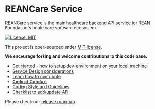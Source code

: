 # REANCare Service

REANCare service is the main healthcare backend API service for REAN Foundation's healthcare software ecosystem.

[![License: MIT](https://img.shields.io/badge/License-MIT-yellow.svg)](./LICENSE)

This project is open-sourced under [MIT license](./LICENSE).

__We encourage forking and welcome contributions to this code base.__

* [Get started](docs/development.md) - how to setup dev-environment on your local machine
* [Service Design considerations](docs/design-considerations.md)
* [Learn how to contribute](./CONTRIBUTING.md)
* [Code of Conduct](./CODE_OF_CONDUCT.md)
* [Coding Style and Guidelines](docs/coding-style-and-guidelines.md)
* [Checklist to add/update API](docs/checklist-to-add-api.md)

Please check our [release roadmap](docs/roadmap.md).

  
